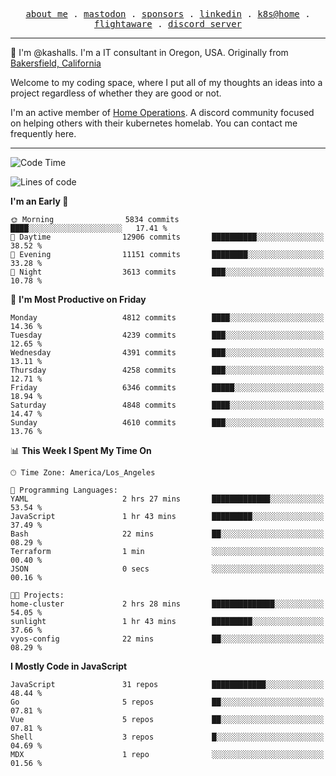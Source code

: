 <p align="center">
  <samp>
    <a href="https://jordanjones.org/">about me</a> .
    <a rel="me" href="https://mastodon.social/@kashall">mastodon</a> .
    <a href="https://github.com/sponsors/kashalls">sponsors</a> .
    <a href="https://linkedin.com/in/jordpjones">linkedin</a> .
    <a href="https://github.com/kashalls/home-cluster">k8s@home</a> .
    <a href="https://flightaware.com/adsb/stats/user/kashalls">flightaware</a> .
    <a href="https://discord.gg/V2WrCfqba9">discord server</a>
  </samp>
</p>

----------------------------------------------------------------

:wave: I'm @kashalls. I'm a IT consultant in Oregon, USA. Originally from [Bakersfield, California](https://maps.app.goo.gl/QQMtywTWghpXB6Tu6)

Welcome to my coding space, where I put all of my thoughts an ideas into a project regardless of whether they are good or not.

I'm an active member of [Home Operations](https://discord.gg/home-operations). A discord community focused on helping others with their kubernetes homelab. You can contact me frequently here.

----------------------------------------------------------------
<!--START_SECTION:waka-->
![Code Time](http://img.shields.io/badge/Code%20Time-1%2C941%20hrs%2032%20mins-blue)

![Lines of code](https://img.shields.io/badge/From%20Hello%20World%20I%27ve%20Written-9.4%20million%20lines%20of%20code-blue)

**I'm an Early 🐤** 

```text
🌞 Morning                5834 commits        ████░░░░░░░░░░░░░░░░░░░░░   17.41 % 
🌆 Daytime                12906 commits       ██████████░░░░░░░░░░░░░░░   38.52 % 
🌃 Evening                11151 commits       ████████░░░░░░░░░░░░░░░░░   33.28 % 
🌙 Night                  3613 commits        ███░░░░░░░░░░░░░░░░░░░░░░   10.78 % 
```
📅 **I'm Most Productive on Friday** 

```text
Monday                   4812 commits        ████░░░░░░░░░░░░░░░░░░░░░   14.36 % 
Tuesday                  4239 commits        ███░░░░░░░░░░░░░░░░░░░░░░   12.65 % 
Wednesday                4391 commits        ███░░░░░░░░░░░░░░░░░░░░░░   13.11 % 
Thursday                 4258 commits        ███░░░░░░░░░░░░░░░░░░░░░░   12.71 % 
Friday                   6346 commits        █████░░░░░░░░░░░░░░░░░░░░   18.94 % 
Saturday                 4848 commits        ████░░░░░░░░░░░░░░░░░░░░░   14.47 % 
Sunday                   4610 commits        ███░░░░░░░░░░░░░░░░░░░░░░   13.76 % 
```


📊 **This Week I Spent My Time On** 

```text
🕑︎ Time Zone: America/Los_Angeles

💬 Programming Languages: 
YAML                     2 hrs 27 mins       █████████████░░░░░░░░░░░░   53.54 % 
JavaScript               1 hr 43 mins        █████████░░░░░░░░░░░░░░░░   37.49 % 
Bash                     22 mins             ██░░░░░░░░░░░░░░░░░░░░░░░   08.29 % 
Terraform                1 min               ░░░░░░░░░░░░░░░░░░░░░░░░░   00.40 % 
JSON                     0 secs              ░░░░░░░░░░░░░░░░░░░░░░░░░   00.16 % 

🐱‍💻 Projects: 
home-cluster             2 hrs 28 mins       ██████████████░░░░░░░░░░░   54.05 % 
sunlight                 1 hr 43 mins        █████████░░░░░░░░░░░░░░░░   37.66 % 
vyos-config              22 mins             ██░░░░░░░░░░░░░░░░░░░░░░░   08.29 % 
```

**I Mostly Code in JavaScript** 

```text
JavaScript               31 repos            ████████████░░░░░░░░░░░░░   48.44 % 
Go                       5 repos             ██░░░░░░░░░░░░░░░░░░░░░░░   07.81 % 
Vue                      5 repos             ██░░░░░░░░░░░░░░░░░░░░░░░   07.81 % 
Shell                    3 repos             █░░░░░░░░░░░░░░░░░░░░░░░░   04.69 % 
MDX                      1 repo              ░░░░░░░░░░░░░░░░░░░░░░░░░   01.56 % 
```




<!--END_SECTION:waka-->